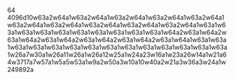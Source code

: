 64 4096d10w63a2w64a1w63a2w64a1w63a2w64a1w63a2w64a1w63a2w64a1w63a2w64a1w63a2w64a1w63a2w64a1w63a2w64a1w63a2w64a1w63a1w63a1w63a1w63a1w63a1w63a1w63a1w63a1w63a1w63a1w64a2w63a1w64a2w63a1w64a2w63a1w64a2w63a1w64a2w63a1w64a2w63a1w64a1w63a1w63a1w63a1w63a1w63a1w63a1w63a1w63a1w63a1w63a1w63a1w63a1w63a1w63a1w26a7w30a1w26a11w26a1w26a12w25a1w24a23w16a1w23a26w14a1w21a64w3717a7w57a1w5a5w53a1w9a2w50a3w10a10w40a2w21a3w36a3w24a1w249892a
